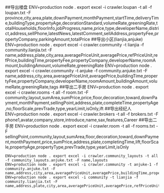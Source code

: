 ##导出楼盘
    ENV=production node . export excel -i crawler.loupan -t all -f loupan.txt -F province,city,area,plate,downPayment,monthPayment,startTime,deliveryTime,buildingType,propertyAge,decorationStandard,volumeRate,greeningRate,totalHouseholds,floorInfo,jobProgress,name,price,type,developerName,district,address,sellPhone,latestNews,latestComment,sellAddress,propertyFee,propertyCompany,parkingAmount,totalPrice
##导出小区(lianjia,anjuke)
    ENV=production node . export excel -i crawler.community -t lianjia -f community.lianjia.txt -F name,address,plate,city,area,averagePriceUnit,averagePrice,refPriceUnit,refPrice,buildingTime,propertyFee,propertyCompany,developerName,roomAmount,buildingAmount,volumeRate,greeningRate
    ENV=production node . export excel -i crawler.community -t anjuke  -f community.anjuke.txt -F name,address,city,area,averagePriceUnit,averagePrice,buildingTime,propertyFee,propertyCompany,developerName,roomAmount,buildingAmount,volumeRate,greeningRate,tags
##导出二手房
    ENV=production node . export excel -i crawler.rooms -t all -f room.txt -F community,layout,sumArea,sumPrice,price,floor,decoration,toward,downPayment,monthPayment,sellingPoint,address,plate,completeTime,propertyAge,no,floorScale,prevTrade,type,yearLimit,isOnly,ift
##导出经纪人
    ENV=production node . export excel -i crawler.brokers -t all -f brokers.txt -F phone1,avatar,company,store,introduce,name,sax,features,Career
##导出二手房
    ENV=production node . export excel -i crawler.room -t all -f rooms.txt -F sellingPoint,community,layout,sumArea,floor,decoration,toward,downPayment,monthPayment,price,sumPrice,address,plate,completingTime,lift,floorScale,propertyAge,propertyType,prevTrade,type,yearLimit,isOnly


    ENV=production node . export excel -i crawler.community_layouts -t all -f community_layouts.anjuke.txt -F name,layouts
    ENV=production node . export excel -i crawler.community -t anjuke-1 -f community.anjuke.txt -F name,address,city,area,averagePriceUnit,averagePrice,buildingTime,propertyFee,propertyCompany,developerName,roomAmount,buildingAmount,volumeRate,greeningRate,tags
    ENV=production node . export excel -i community -t lianjia -f community.lianjia.txt -F name,address,plate,city,area,averagePriceUnit,averagePrice,refPriceUnit,refPrice,buildingTime,propertyFee,propertyCompany,developerName,roomAmount,buildingAmount,volumeRate,greeningRate